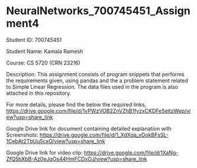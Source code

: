 # NeuralNetworks_700745451_Assignment4

Student ID: 700745451
 
Student Name: Kamala Ramesh
 
Course: CS 5720 (CRN 23216)
 
Description: This assignment consists of program snippets that performs the requirements given, using pandas and the a problem statement related to Simple Linear Regression. The data files used in the program is also attached in this repository.
 
For more details, please find the below the required links,
https://drive.google.com/file/d/1vPWzVOB2ZnVZhB1fyzxCKDFe5eitzWep/view?usp=share_link
 
Google Drive link for document containing detailed explanation with Screenshots: 
https://drive.google.com/file/d/1_XdXqa_vDokBFsSL-1CebAt2TbUu5cxO/view?usp=share_link
 
Google Drive link for video clip: 
https://drive.google.com/file/d/1XaNg-ZfQ5bXbB-Az0eJqOs44HmFCDxOJ/view?usp=share_link
